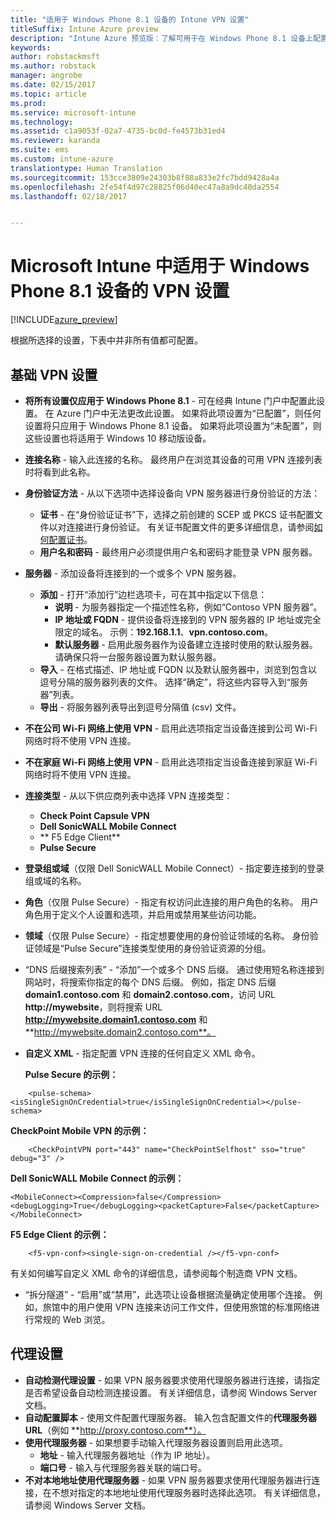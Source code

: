 ```yaml
---
title: "适用于 Windows Phone 8.1 设备的 Intune VPN 设置"
titleSuffix: Intune Azure preview
description: "Intune Azure 预览版：了解可用于在 Windows Phone 8.1 设备上配置 VPN 连接的 Intune 设置。"
keywords: 
author: robstackmsft
ms.author: robstack
manager: angrobe
ms.date: 02/15/2017
ms.topic: article
ms.prod: 
ms.service: microsoft-intune
ms.technology: 
ms.assetid: c1a9053f-02a7-4735-bc0d-fe4573b31ed4
ms.reviewer: karanda
ms.suite: ems
ms.custom: intune-azure
translationtype: Human Translation
ms.sourcegitcommit: 153cce3809e24303b8f88a833e2fc7bdd9428a4a
ms.openlocfilehash: 2fe54f4d97c28825f06d40ec47a8a9dc40da2554
ms.lasthandoff: 02/18/2017


---
```


# <a name="vpn-settings-for-windows-phone-81-devices-in-microsoft-intune"></a>Microsoft Intune 中适用于 Windows Phone 8.1 设备的 VPN 设置

[!INCLUDE[azure_preview](../includes/azure_preview.md)]

根据所选择的设置，下表中并非所有值都可配置。

## <a name="base-vpn-settings"></a>基础 VPN 设置

- **将所有设置仅应用于 Windows Phone 8.1** - 可在经典 Intune 门户中配置此设置。 在 Azure 门户中无法更改此设置。 如果将此项设置为“已配置”，则任何设置将只应用于 Windows Phone 8.1 设备。 如果将此项设置为“未配置”，则这些设置也将适用于 Windows 10 移动版设备。
- **连接名称** - 输入此连接的名称。 最终用户在浏览其设备的可用 VPN 连接列表时将看到此名称。
- **身份验证方法** - 从以下选项中选择设备向 VPN 服务器进行身份验证的方法：
    - **证书** - 在“身份验证证书”下，选择之前创建的 SCEP 或 PKCS 证书配置文件以对连接进行身份验证。 有关证书配置文件的更多详细信息，请参阅[如何配置证书](how-to-configure-certificates.md)。
    - **用户名和密码** - 最终用户必须提供用户名和密码才能登录 VPN 服务器。
- **服务器** - 添加设备将连接到的一个或多个 VPN 服务器。
    - **添加** - 打开“添加行”边栏选项卡，可在其中指定以下信息：
        - **说明** - 为服务器指定一个描述性名称，例如“Contoso VPN 服务器”。
        - **IP 地址或 FQDN** - 提供设备将连接到的 VPN 服务器的 IP 地址或完全限定的域名。 示例：**192.168.1.1**、**vpn.contoso.com**。
        - **默认服务器** - 启用此服务器作为设备建立连接时使用的默认服务器。 请确保只将一台服务器设置为默认服务器。
    - **导入** - 在格式描述、IP 地址或 FQDN 以及默认服务器中，浏览到包含以逗号分隔的服务器列表的文件。 选择“确定”，将这些内容导入到“服务器”列表。
    - **导出** - 将服务器列表导出到逗号分隔值 (csv) 文件。

- **不在公司 Wi-Fi 网络上使用 VPN** - 启用此选项指定当设备连接到公司 Wi-Fi 网络时将不使用 VPN 连接。
- **不在家庭 Wi-Fi 网络上使用 VPN** - 启用此选项指定当设备连接到家庭 Wi-Fi 网络时将不使用 VPN 连接。

- **连接类型** - 从以下供应商列表中选择 VPN 连接类型：
    - **Check Point Capsule VPN**
    - **Dell SonicWALL Mobile Connect**
    - ** F5 Edge Client**
    - **Pulse Secure**

- **登录组或域**（仅限 Dell SonicWALL Mobile Connect）- 指定要连接到的登录组或域的名称。
- **角色**（仅限 Pulse Secure）- 指定有权访问此连接的用户角色的名称。 用户角色用于定义个人设置和选项，并启用或禁用某些访问功能。
- **领域**（仅限 Pulse Secure）- 指定想要使用的身份验证领域的名称。 身份验证领域是“Pulse Secure”连接类型使用的身份验证资源的分组。

- “DNS 后缀搜索列表” - “添加”一个或多个 DNS 后缀。 通过使用短名称连接到网站时，将搜索你指定的每个 DNS 后缀。 例如，指定 DNS 后缀 **domain1.contoso.com** 和 **domain2.contoso.com**，访问 URL **http://mywebsite**，则将搜索 URL **http://mywebsite.domain1.contoso.com** 和 **http://mywebsite.domain2.contoso.com**。

- **自定义 XML** - 指定配置 VPN 连接的任何自定义 XML 命令。

    **Pulse Secure 的示例：**

```
    <pulse-schema><isSingleSignOnCredential>true</isSingleSignOnCredential></pulse-schema>

```

**CheckPoint Mobile VPN 的示例：**

```
    <CheckPointVPN port="443" name="CheckPointSelfhost" sso="true" debug="3" />
```

**Dell SonicWALL Mobile Connect 的示例：**
```
<MobileConnect><Compression>false</Compression><debugLogging>True</debugLogging><packetCapture>False</packetCapture></MobileConnect>

```

**F5 Edge Client 的示例：**
```
    <f5-vpn-conf><single-sign-on-credential /></f5-vpn-conf>

```

有关如何编写自定义 XML 命令的详细信息，请参阅每个制造商 VPN 文档。

- “拆分隧道” - “启用”或“禁用”，此选项让设备根据流量确定使用哪个连接。 例如，旅馆中的用户使用 VPN 连接来访问工作文件，但使用旅馆的标准网络进行常规的 Web 浏览。




## <a name="proxy-settings"></a>代理设置

- **自动检测代理设置** - 如果 VPN 服务器要求使用代理服务器进行连接，请指定是否希望设备自动检测连接设置。 有关详细信息，请参阅 Windows Server 文档。
- **自动配置脚本** - 使用文件配置代理服务器。 输入包含配置文件的**代理服务器 URL**（例如 **http://proxy.contoso.com**）。
- **使用代理服务器** - 如果想要手动输入代理服务器设置则启用此选项。
    - **地址** - 输入代理服务器地址（作为 IP 地址）。
    - **端口号** - 输入与代理服务器关联的端口号。
- **不对本地地址使用代理服务器** - 如果 VPN 服务器要求使用代理服务器进行连接，在不想对指定的本地地址使用代理服务器时选择此选项。 有关详细信息，请参阅 Windows Server 文档。

